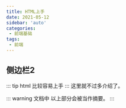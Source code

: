 ```yaml
---
title: HTML上手
date: 2021-05-12
sidebar: 'auto'
categories:
 - 前端基础
tags:
 - 前端
---
```


## 侧边栏2
::: tip
html 比较容易上手
:::
这里就不过多介绍了。

::: warning
文档中 <!-- more --> 以上部分会被当作摘要。
:::
